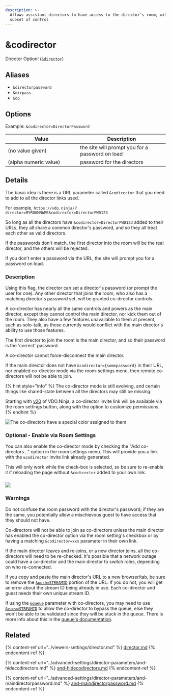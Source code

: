 ```yaml
---
description: >-
  Allows assistant directors to have access to the director's room, with a
  subset of control
---
```


# \&codirector

Director Option! ([`&director`](../viewers-settings/director.md))

## Aliases

* `&directorpassword`
* `&dirpass`
* `&dp`

## Options

Example: `&codirector=DirectorPassword`

<table><thead><tr><th width="211">Value</th><th>Description</th></tr></thead><tbody><tr><td>(no value given)</td><td>the site will prompt you for a password on load</td></tr><tr><td>(alpha numeric value)</td><td>password for the directors</td></tr></tbody></table>

## Details

The basic idea is there is a URL parameter called `&codirector` that you need to add to all the director links used.

For example, `https://vdo.ninja/?director=MYROOMNAME&codirector=DirectorPWD123`

So long as all the directors have `&codirector=DirectorPWD123` added to their URLs, they all share a common director's password, and so they all treat each other as valid directors.

If the passwords don't match, the first director into the room will be the real director, and the others will be rejected.

If you don't enter a password via the URL, the site will prompt you for a password on load.

### Description

Using this flag, the director can set a director's password (or prompt the user for one). Any other director that joins the room, who also has a matching director's password set, will be granted co-director controls.

A co-director has nearly all the same controls and powers as the main director, except they cannot control the main director, nor kick them out of the room. They also have a few features unavailable to them at present, such as solo-talk, as those currently would conflict with the main director's ability to use those features.

The first director to join the room is the main director, and so their password is the 'correct' password.

A co-director cannot force-disconnect the main director.

If the main director does not have `&codirector={somepassword}` in their URL, nor enabled co-director mode via the room-settings menu, then remote co-directors will not be able to join.

{% hint style="info" %}
The co-director mode is still evolving, and certain things like shared-state between all the directors may still be missing.

Starting with [v20](../releases/v20.md) of VDO.Ninja, a co-director invite link will be available via the room settings button, along with the option to customize permissions.
{% endhint %}

<div align="left"><img src="../.gitbook/assets/image (31) (1).png" alt="The co-directors have a special color assigned to them"></div>

### Optional - Enable via Room Settings

You can also enable the co-director mode by checking the "Add co-directors .." option in the room settings menu. This will provide you a link with the `&codirector` invite link already generated.

This will only work while the check-box is selected, so be sure to re-enable it if reloading the page without `&codirector` added to your own link.

### ![](<../.gitbook/assets/image (12) (3).png>)

### Warnings

Do not confuse the room password with the director's password; if they are the same, you potentially allow a mischievous guest to have access that they should not have.

Co-directors will not be able to join as co-directors unless the main director has enabled the co-director option via the room setting's checkbox or by having a matching `&codirector=xxx` parameter in their own link.

If the main director leaves and re-joins, or a new director joins, all the co-directors will need to be re-checked. It's possible that a network outage could have a co-director and the main director to switch roles, depending on who re-connected.

If you copy and paste the main director's URL to a new browser/tab, be sure to remove the [`&push=STREAMID`](../source-settings/push.md) portion of the URL. If you do not, you will get an error about the stream ID being already in use. Each co-director and guest needs their own unique stream ID.

If using the [`&queue`](../general-settings/queue.md) parameter with co-directors, you may need to use [`&view=STREAMID`](../advanced-settings/view-parameters/view.md) to allow the co-director to bypass the queue, else they won't be able to be validated since they will be stuck in the queue. There is more info about this in the [queue's documentation](../general-settings/queue.md).

## Related

{% content-ref url="../viewers-settings/director.md" %}
[director.md](../viewers-settings/director.md)
{% endcontent-ref %}

{% content-ref url="../advanced-settings/director-parameters/and-hidecodirectors.md" %}
[and-hidecodirectors.md](../advanced-settings/director-parameters/and-hidecodirectors.md)
{% endcontent-ref %}

{% content-ref url="../advanced-settings/director-parameters/and-maindirectorpassword.md" %}
[and-maindirectorpassword.md](../advanced-settings/director-parameters/and-maindirectorpassword.md)
{% endcontent-ref %}
